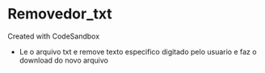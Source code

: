 # Removedor_txt
Created with CodeSandbox


- Le o arquivo txt e remove texto especifico digitado pelo usuario e faz o download do novo arquivo
